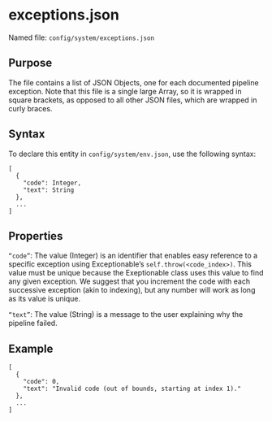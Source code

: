 # exceptions.json

Named file: `config/system/exceptions.json`

## Purpose
The file contains a list of JSON Objects, one for each
documented pipeline exception. Note that this file is a single large
Array, so it is wrapped in square brackets, as opposed to all other
JSON files, which are wrapped in curly braces.

## Syntax 
To declare this entity in `config/system/env.json`, use the
following syntax:
```
[
  {
    "code": Integer,
    "text": String
  },
  ...
]
```
## Properties

`“code”`: The value (Integer) is an identifier that enables easy reference
to a specific exception using Exceptionable’s
`self.throw(<code_index>)`. This value must be unique because the
Exeptionable class uses this value to find any given exception. We
suggest that you increment the code with each successive exception (akin
to indexing), but any number will work as long as its value is unique.

`“text”`: The value (String) is a message to the user explaining why the
pipeline failed.

## Example
```
[
  {
    "code": 0,
    "text": "Invalid code (out of bounds, starting at index 1)."
  },
  ...
]
```
